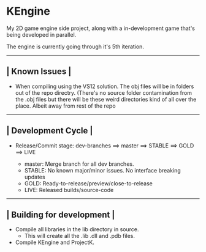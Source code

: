 KEngine
=======

My 2D game engine side project, along with a in-development game that's being developed in parallel.

The engine is currently going through it's 5th iteration.

----------------
| Known Issues |
----------------
 - When compiling using the VS12 solution. The obj files will be in folders out of the repo directry.
   (There's no source folder contamination from the .obj files but there will be these weird directories kind of all over the place. Albeit away from rest of the repo

---------------------
| Development Cycle |
---------------------
 - Release/Commit stage:
	dev-branches ==> master ==> STABLE ==> GOLD ==> LIVE
	
	- master: Merge branch for all dev branches.
	- STABLE: No known major/minor issues. No interface breaking updates
	- GOLD: Ready-to-release/preview/close-to-release
	- LIVE: Released builds/source-code

----------------------------
| Building for development |
----------------------------
 - Compile all libraries in the lib directory in source.
   - This will create all the .lib .dll and .pdb files.
 - Compile KEngine and ProjectK.
